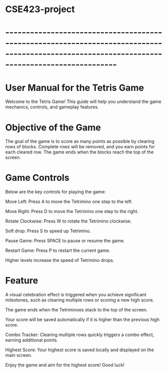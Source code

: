 # CSE423-project
# ---------------------------------------------------------------------------------------------------------------------------------------------
# User Manual for the Tetris Game

Welcome to the Tetris Game! This guide will help you understand the game mechanics, controls, and gameplay features.

# Objective of the Game

The goal of the game is to score as many points as possible by clearing rows of blocks. Complete rows will be removed, and you earn points for each cleared row. The game ends when the blocks reach the top of the screen.

# Game Controls

Below are the key controls for playing the game:

Move Left: Press A to move the Tetrimino one step to the left.

Move Right: Press D to move the Tetrimino one step to the right.

Rotate Clockwise: Press W to rotate the Tetrimino clockwise.

Soft drop: Press S to speed up Tetrimino.

Pause Game: Press SPACE to pause or resume the game.

Restart Game: Press P to restart the current game.

Higher levels increase the speed of Tetrimino drops.

# Feature

A visual celebration effect is triggered when you achieve significant milestones, such as clearing multiple rows or scoring a new high score.

The game ends when the Tetriminoes stack to the top of the screen.

Your score will be saved automatically if it is higher than the previous high score.

Combo Tracker: Clearing multiple rows quickly triggers a combo effect, earning additional points.

Highest Score: Your highest score is saved locally and displayed on the main screen.

Enjoy the game and aim for the highest score! Good luck!
